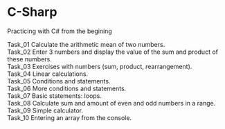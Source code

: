 # C-Sharp
Practicing with C# from the begining  

Task_01	Calculate the arithmetic mean of two numbers.  
Task_02	Enter 3 numbers and display the value of the sum and product of these numbers.  
Task_03 Exercises with numbers (sum, product, rearrangement).  
Task_04 Linear calculations.  
Task_05 Conditions and statements.  
Task_06 More conditions and statements.  
Task_07 Basic statements: loops.  
Task_08 Calculate sum and amount of even and odd numbers in a range.  
Task_09 Simple calculator.   
Task_10 Entering an array from the console.  

